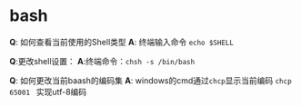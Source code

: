 # bash


**Q**: 如何查看当前使用的Shell类型
**A**: 终端输入命令 `echo $SHELL`

**Q**:更改shell设置：
**A**:终端命令：`chsh -s /bin/bash`

**Q**: 如何更改当前baash的编码集
**A**: 
windows的cmd通过`chcp`显示当前编码
`chcp 65001 ` 实现utf-8编码


